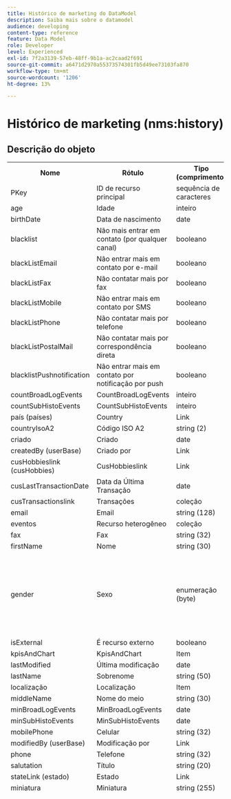 ```yaml
---
title: Histórico de marketing do DataModel
description: Saiba mais sobre o datamodel
audience: developing
content-type: reference
feature: Data Model
role: Developer
level: Experienced
exl-id: 7f2a3139-57eb-48ff-9b1a-ac2caad2f691
source-git-commit: a6471d2970a55373574301fb5d49ee73103fa870
workflow-type: tm+mt
source-wordcount: '1206'
ht-degree: 13%

---
```


# Histórico de marketing (nms:history)

## Descrição do objeto

<table>
               <tr>
                  <th>Nome</th>
                  <th>Rótulo</th>
                  <th>Tipo (comprimento)</th>
                  <th>Valores de lista discriminada</th>
               </tr>
               <tr>
                  <td>PKey</td>
                  <td>ID de recurso principal</td>
                  <td>sequência de caracteres </td>
                  <td> </td>
               </tr>
               <tr>
                  <td>age</td>
                  <td>Idade</td>
                  <td>inteiro </td>
                  <td> </td>
               </tr>
               <tr>
                  <td>birthDate</td>
                  <td>Data de nascimento</td>
                  <td>date </td>
                  <td> </td>
               </tr>
               <tr>
                  <td>blacklist</td>
                  <td>Não mais entrar em contato (por qualquer canal)</td>
                  <td>booleano </td>
                  <td> </td>
               </tr>
               <tr>
                  <td>blackListEmail</td>
                  <td>Não entrar mais em contato por e-mail</td>
                  <td>booleano </td>
                  <td> </td>
               </tr>
               <tr>
                  <td>blackListFax</td>
                  <td>Não contatar mais por fax</td>
                  <td>booleano </td>
                  <td> </td>
               </tr>
               <tr>
                  <td>blackListMobile</td>
                  <td>Não entrar mais em contato por SMS</td>
                  <td>booleano </td>
                  <td> </td>
               </tr>
               <tr>
                  <td>blackListPhone</td>
                  <td>Não contatar mais por telefone</td>
                  <td>booleano </td>
                  <td> </td>
               </tr>
               <tr>
                  <td>blackListPostalMail</td>
                  <td>Não contatar mais por correspondência direta</td>
                  <td>booleano </td>
                  <td> </td>
               </tr>
               <tr>
                  <td>blacklistPushnotification</td>
                  <td>Não entrar mais em contato por notificação por push</td>
                  <td>booleano </td>
                  <td> </td>
               </tr>
               <tr>
                  <td>countBroadLogEvents</td>
                  <td>CountBroadLogEvents</td>
                  <td>inteiro </td>
                  <td> </td>
               </tr>
               <tr>
                  <td>countSubHistoEvents</td>
                  <td>CountSubHistoEvents</td>
                  <td>inteiro </td>
                  <td> </td>
               </tr>
               <tr>
                  <td>país (países)</td>
                  <td>Country</td>
                  <td>Link  </td>
                  <td> </td>
               </tr>
               <tr>
                  <td>countryIsoA2</td>
                  <td>Código ISO A2</td>
                  <td>string (2)</td>
                  <td> </td>
               </tr>
               <tr>
                  <td>criado</td>
                  <td>Criado</td>
                  <td>date </td>
                  <td> </td>
               </tr>
               <tr>
                  <td>createdBy (userBase)</td>
                  <td>Criado por</td>
                  <td>Link  </td>
                  <td> </td>
               </tr>
               <tr>
                  <td>cusHobbieslink (cusHobbies)</td>
                  <td>CusHobbieslink</td>
                  <td>Link  </td>
                  <td> </td>
               </tr>
               <tr>
                  <td>cusLastTransactionDate</td>
                  <td>Data da Última Transação</td>
                  <td>date </td>
                  <td> </td>
               </tr>
               <tr>
                  <td>cusTransactionslink</td>
                  <td>Transações</td>
                  <td>coleção </td>
                  <td> </td>
               </tr>
               <tr>
                  <td>email</td>
                  <td>Email</td>
                  <td>string (128)</td>
                  <td> </td>
               </tr>
               <tr>
                  <td>eventos</td>
                  <td>Recurso heterogêneo</td>
                  <td>coleção </td>
                  <td> </td>
               </tr>
               <tr>
                  <td>fax</td>
                  <td>Fax</td>
                  <td>string (32)</td>
                  <td> </td>
               </tr>
               <tr>
                  <td>firstName</td>
                  <td>Nome</td>
                  <td>string (30)</td>
                  <td> </td>
               </tr>
               <tr>
                  <td>gender</td>
                  <td>Sexo</td>
                  <td>enumeração (byte) </td>
                  <td>
                     <ul>
                        <li>Não especificado - desconhecido - 0</li>
                        <li>Masculino - Masculino - 1</li>
                        <li>Feminino - 2</li>
                        <li>VALOR INVÁLIDO - __Valor_Inválido__ - __Valor_Inválido__</li>
                     </ul>
                  </td>
               </tr>
               <tr>
                  <td>isExternal</td>
                  <td>É recurso externo</td>
                  <td>booleano </td>
                  <td> </td>
               </tr>
               <tr>
                  <td>kpisAndChart</td>
                  <td>KpisAndChart</td>
                  <td>Item </td>
                  <td> </td>
               </tr>
               <tr>
                  <td>lastModified</td>
                  <td>Última modificação</td>
                  <td>date </td>
                  <td> </td>
               </tr>
               <tr>
                  <td>lastName</td>
                  <td>Sobrenome</td>
                  <td>string (50)</td>
                  <td> </td>
               </tr>
               <tr>
                  <td>localização</td>
                  <td>Localização</td>
                  <td>Item </td>
                  <td> </td>
               </tr>
               <tr>
                  <td>middleName</td>
                  <td>Nome do meio</td>
                  <td>string (30)</td>
                  <td> </td>
               </tr>
               <tr>
                  <td>minBroadLogEvents</td>
                  <td>MinBroadLogEvents</td>
                  <td>date </td>
                  <td> </td>
               </tr>
               <tr>
                  <td>minSubHistoEvents</td>
                  <td>MinSubHistoEvents</td>
                  <td>date </td>
                  <td> </td>
               </tr>
               <tr>
                  <td>mobilePhone</td>
                  <td>Celular</td>
                  <td>string (32)</td>
                  <td> </td>
               </tr>
               <tr>
                  <td>modifiedBy (userBase)</td>
                  <td>Modificação por</td>
                  <td>Link  </td>
                  <td> </td>
               </tr>
               <tr>
                  <td>phone</td>
                  <td>Telefone</td>
                  <td>string (32)</td>
                  <td> </td>
               </tr>
               <tr>
                  <td>salutation</td>
                  <td>Título</td>
                  <td>string (20)</td>
                  <td> </td>
               </tr>
               <tr>
                  <td>stateLink (estado)</td>
                  <td>Estado</td>
                  <td>Link  </td>
                  <td> </td>
               </tr>
               <tr>
                  <td>miniatura</td>
                  <td>Miniatura</td>
                  <td>string (255)</td>
                  <td> </td>
               </tr>
               <tr>
                  <td>timeZone</td>
                  <td>Fuso horário</td>
                  <td>enumeration (string) (64)</td>
                  <td>
                     <ul>
                        <li>(GMT-02:00) Atlântico Central - Atlantic_South_Georgia - Atlantic/South_Georgia</li>
                        <li>(GMT+02:00) Amã - Ásia_Amã - Ásia/Amã</li>
                        <li>(GMT-03:00) Brasi - América_São_Paulo - América/São_Paulo</li>
                        <li>(GMT+06:00) Astana, Daca - Ásia_Daca - Ásia/Daca</li>
                        <li>(GMT+06:00) Novossibirsk - Asia_Novosibirsk - Ásia/Novosibirsk</li>
                        <li>(GMT+02:00) Windhoek - Africa_Windhoek - África/Windhoek</li>
                        <li>(GMT+04:00) Cáucaso, Erevan - Asia_Yerevan - Ásia/Yerevan</li>
                        <li>(GMT-04:00) Manaus - América_Manaus - América/Manaus</li>
                        <li>(GMT+03:30) Teerão - Ásia_Teerão - Ásia/Teerão</li>
                        <li>(GMT+12:00) Auckland, Wellington - Pacific_Auckland - Pacífico/Auckland</li>
                        <li>(GMT+02:00) Jerusalém - Ásia_Jerusalém - Ásia/Jerusalém</li>
                        <li>(GMT+03:00) Moscou, São Petersburgo, Volgograd - Europe_Moscou - Europa/Moscou</li>
                        <li>(GMT+09:30) Adelaïde - Austrália_Adelaide - Austrália/Adelaide</li>
                        <li>(GMT+10:00) Canberra, Melbourne, Sydney - Austrália_Canberra - Austrália/Canberra</li>
                        <li>(GMT+08:00) Perth - Austrália_Perth - Austrália/Perth</li>
                        <li>(GMT+09:00) Yakoutsk - Asia_Yakutsk - Ásia/Yakutsk</li>
                        <li>(GMT-10:00) Havaí - Pacific_Honolulu - Pacific/Honolulu</li>
                        <li>(GMT+04:00) Baku - Asia_Baku - Ásia/Baku</li>
                        <li>(GMT+10:00) Vladivostok - Asia_Vladivostok - Ásia/Vladivostok</li>
                        <li>(GMT+09:00) Seul - Asia_Seul - Ásia/Seul</li>
                        <li>(GMT+01:00) Sarajevo, Skoplje, Sofia, Varsóvia, Zagreb - Europe_Sarajevo - Europa/Sarajevo</li>
                        <li>(GMT+04:00) Abu Dhabi, Muscat - Asia_Muscat - Asia/Muscat</li>
                        <li>(GMT+08:00) Kuala Lumpur, Singapura - Asia_Kuala_Lumpur - Ásia/Kuala_Lumpur</li>
                        <li>(GMT+09:00) Osaka, Sapporo, Tóquio - Ásia_Tóquio - Ásia/Tóquio</li>
                        <li>(GMT+10:00) Brisbane - Austrália_Brisbane - Austrália/Brisbane</li>
                        <li>(GMT+05:30) Sri Lanka - Asia_Colombo - Ásia/Colombo</li>
                        <li>(GMT+02:00) Harare, Pretória - Africa_Harare - África/Harare</li>
                        <li>(GMT+08:00) Oulan-Bator - Asia_Ulan_Bator - Ásia/Ulan_Bator</li>
                        <li>(GMT-02:00) Tempo Médio de Greenwich menos 2 horas - Gmt_m2 - Etc/GMT+2</li>
                        <li>(GMT-03:00) Tempo Médio de Greenwich menos 3 horas - Gmt_m3 - Etc/GMT+3</li>
                        <li>(GMT-01:00) Tempo Médio de Greenwich menos 1 hora - Gmt_m1 - Etc/GMT+1</li>
                        <li>(GMT-06:00) Tempo Médio de Greenwich menos 6 horas - Gmt_m6 - Etc/GMT+6</li>
                        <li>(GMT-07:00) Tempo Médio de Greenwich menos 7 horas - Gmt_m7 - Etc/GMT+7</li>
                        <li>(GMT-04:00) Tempo Médio de Greenwich menos 4 horas - Gmt_m4 - Etc/GMT+4</li>
                        <li>(GMT) Casablanca - Africa_Casablanca - África/Casablanca</li>
                        <li>(GMT+05:30) Kolkata, Chennai, Mumbai, Nova Deli - Asia_Kolkata - Ásia/Calcutá</li>
                        <li>(GMT-11:00) Tempo Médio de Greenwich menos 11 horas - Gmt_m11 - Etc/GMT+11</li>
                        <li>(GMT-09:00) Tempo Médio de Greenwich menos 9 horas - Gmt_m9 - Etc/GMT+9</li>
                        <li>(GMT-03:30) Terra Nova - América_St_Johns - América/St_Johns</li>
                        <li>(GMT+03:00) Tempo Médio de Greenwich mais 3 horas - Gmt_p3 - Etc/GMT-3</li>
                        <li>(GMT-04:30) Caracas - América_Caracas - América/Caracas</li>
                        <li>(GMT+01:00) Amesterdã, Berlim, Berna, Roma, Estocolmo, Viena - Europa_Berlim - Europa/Berlim</li>
                        <li>(GMT-07:00) Chihuahua, La Paz, Mazatlan - América_Chihuahua - América/Chihuahua</li>
                        <li>(GMT+03:00) Nairobi - Africa_Nairobi - África/Nairobi</li>
                        <li>(GMT-04:00) Assunção - América_Assunção - América/Assunção</li>
                        <li>(GMT+03:00) Bagdade - Asia_Bagdade - Ásia/Bagdade</li>
                        <li>(GMT-10:00) Tempo Médio de Greenwich menos 10 horas - Gmt_m10 - Etc/GMT+10</li>
                        <li>(GMT-03:00) Gronelândia - América_Godthab - América/Godthab</li>
                        <li>(GMT+02:00) Damas - Asia_Damascus - Ásia/Damasco</li>
                        <li>(GMT-11:00) Samoa - Pacific_Samoa - Pacífico/Samoa</li>
                        <li>(GMT-05:00) Bogotá, Lima, Quito - América_Bogota - América/Bogotá</li>
                        <li>(GMT+01:00) Bruxelas, Copenhaga, Madrid, Paris - Europa_Paris - Europa/Paris</li>
                        <li>(GMT+08:00) Pequim, Chongqing, Hong Kong, Urumqi - Asia_Shanghai - Ásia/Xangai</li>
                        <li>(GMT+12:00) Fidji - Pacific_Fiji - Pacífico/Fiji</li>
                        <li>(GMT+02:00) Atenas, Istambul, Minsk - Europa_Atenas - Europa/Atenas</li>
                        <li>(GMT+04:00) Tbilissi - Asia_Tbilisi - Ásia/Tbilisi</li>
                        <li>VALOR INVÁLIDO - __Valor_Inválido__ - __Valor_Inválido__</li>
                        <li>(GMT+05:45) Katmandu - Asia_Katmandu - Ásia/Katmandu</li>
                        <li>(GMT-05:00) Indiana (Leste) - América_Indianapolis - América/Indianapolis</li>
                        <li>(GMT-01:00) Ilhas de Cabo Verde - Atlantic_Cape_Verde - Atlantic/Cape_Verde</li>
                        <li>(GMT+04:00) Port Louis - Indian_Maurícia - Índia/Maurícia</li>
                        <li>(GMT+08:00) Taipei - Asia_Taipei - Ásia/Taipei</li>
                        <li>(GMT+06:30) Rangum - Asia_Rangoon - Ásia/Rangum</li>
                        <li>(GMT+11:00) Magadan, Ilhas Salomão, Nova Caledónia - Pacific_Guadalcanal - Pacífico/Guadalcanal</li>
                        <li>(GMT+02:00) Cairo - África_Cairo - África/Cairo</li>
                        <li>(GMT+05:00) Iekaterinburg - Asia_Yekaterinburg - Ásia/Yekaterinburg</li>
                        <li>(GMT+08:00) Irkoutsk - Asia_Irkutsk - Ásia/Irkutsk</li>
                        <li>(GMT+10:00) Guam, Port Moresby - Pacific_Guam - Pacífico/Guam</li>
                        <li>(GMT-04:00) Hora Padrão do Atlântico (Canadá) - América_Halifax - América/Halifax</li>
                        <li>(GMT) Hora média de Greenwich - GMT - GMT</li>
                        <li>Padrão - nenhum - nenhum</li>
                        <li>(GMT-04:00) La Paz - América_La_Paz - América/La_Paz</li>
                        <li>(GMT-06:00) Guadalajara, México, Monterrey - América_México_Cidade - América/México_Cidade</li>
                        <li>(GMT+09:30) Darwin - Austrália_Darwin - Austrália/Darwin</li>
                        <li>(GMT-05:00) Leste (Estados Unidos e Canadá) - América_Nova_York - América/Nova_York</li>
                        <li>(GMT-05:00) Tempo Médio de Greenwich menos 5 horas - Gmt_m5 - Etc/GMT+5</li>
                        <li>(GMT+05:00) Islamabad, Karachi, Tachkent - Asia_Karachi - Ásia/Carachi</li>
                        <li>(GMT+03:00) Koweït, Riade - Asia_Riyadh - Ásia/Riade</li>
                        <li>(GMT-08:00) Tempo Médio de Greenwich menos 8 horas - Gmt_m8 - Etc/GMT+8</li>
                        <li>(GMT-01:00) Açores - Atlântico_Açores - Atlântico/Açores</li>
                        <li>(GMT+07:00) Bangkok, Hanói, Djakarta - Asia_Bangkok - Ásia/Bangkok</li>
                        <li>(GMT) Monróvia - África_Monróvia - África/Monróvia</li>
                        <li>(GMT-09:00) Alasca - America_Anchorage - América/Anchorage</li>
                        <li>(GMT+01:00) Belgrado, Bratislava, Budapeste, Liubliana, Praga - Europe_Belgrado - Europa/Belgrado</li>
                        <li>(GMT) Reykjavik - Atlantic_Reykjavik - Atlantic/Reykjavik</li>
                        <li>(GMT+02:00) Festa - Europa_Bucareste - Europa/Bucareste</li>
                        <li>(GMT+05:00) Tempo Médio de Greenwich mais 5 horas - Gmt_p5 - Etc/GMT-5</li>
                        <li>(GMT+04:00) Tempo Médio de Greenwich mais 4 horas - Gmt_p4 - Etc/GMT-4</li>
                        <li>(GMT+07:00) Tempo Médio de Greenwich mais 7 horas - Gmt_p7 - Etc/GMT-7</li>
                        <li>(GMT+06:00) Tempo Médio de Greenwich mais 6 horas - Gmt_p6 - Etc/GMT-6</li>
                        <li>(GMT+01:00) Tempo Médio de Greenwich mais 1 hora - Gmt_p1 - Etc/GMT-1</li>
                        <li>(GMT-08:00) Pacífico (Estados Unidos e Canadá) - América_Los_Angeles - América/Los_Angeles</li>
                        <li>(GMT+02:00) Tempo Médio de Greenwich mais 2 horas - Gmt_p2 - Etc/GMT-2</li>
                        <li>(GMT+07:00) Krasnoïarsk - Asia_Krasnoyarsk - Ásia/Krasnoyarsk</li>
                        <li>(GMT+09:00) Tempo Médio de Greenwich mais 9 horas - Gmt_p9 - Etc/GMT-9</li>
                        <li>(GMT+08:00) Tempo Médio de Greenwich mais 8 horas - Gmt_p8 - Etc/GMT-8</li>
                        <li>(GMT+10:00) Hobart - Austrália_Hobart - Austrália/Hobart</li>
                        <li>(GMT+13:00) Nuku'alofa - Pacific_Tongatapu - Pacific/Tongatapu</li>
                        <li>(GMT-06:00) América Central - América_Regina - América/Regina</li>
                        <li>(GMT-03:00) Buenos Aires, Cayenne, Fortaleza - America_Buenos_Aires - America/Buenos_Aires</li>
                        <li>(GMT-07:00) Montanhas Rochosas (Estados Unidos e Canadá) - América_Denver - América/Denver</li>
                        <li>(GMT+01:00) África Central - Oeste - África_Luanda - África/Luanda</li>
                        <li>(GMT+02:00) Helsínquia, Kiev, Riga, Sófia, Tallinn, Vilnius - Europe_Helsinki - Europa/Helsínquia</li>
                        <li>(GMT) Hora Média de Greenwich: Dublin, Edimburgo, Lisboa, Londres - Europa_Londres - Europa/Londres</li>
                        <li>(GMT-07:00) Arizona - América_Phoenix - América/Phoenix</li>
                        <li>(GMT+02:00) Beirute - Asia_Beirute - Ásia/Beirute</li>
                        <li>(GMT+04:30) Cabul - Ásia_Cabul - Ásia/Cabul</li>
                        <li>(GMT-06:00) Centro (Estados Unidos e Canadá) - América_Chicago - América/Chicago</li>
                        <li>(GMT+11:00) Tempo Médio de Greenwich mais 11 horas - Gmt_p11 - Etc/GMT-11</li>
                        <li>(GMT+10:00) Tempo Médio de Greenwich mais 10 horas - Gmt_p10 - Etc/GMT-10</li>
                        <li>(GMT+13:00) Tempo Médio de Greenwich mais 13 horas - Gmt_p13 - Etc/GMT-13</li>
                        <li>(GMT+12:00) Tempo Médio de Greenwich mais 12 horas - Gmt_p12 - Etc/GMT-12</li>
                        <li>(GMT-04:00) Santiago - América_Santiago - América/Santiago</li>
                        <li>(GMT-03:00) Montevidéu - America_Montevideo - América/Montevideo</li>
                        <li>(GMT-04:00) Cuiaba - América_Cuiaba - América/Cuiaba</li>
                     </ul>
                  </td>
               </tr>
               <tr>
                  <td>título</td>
                  <td>Perfil</td>
                  <td>string (255)</td>
                  <td> </td>
               </tr>
            </table>

## Filtros

Aniversário (aniversário)

<table>
<tr>
<th>Nome</th>
<th>Tipo</th>
</tr>
<tr>
<td>includeStart</td>
<td>booleano</td>
</tr>
<tr>
<td>previousUnitsValue</td>
<td>inteiro</td>
</tr>
<tr>
<td>nextUnitsValue</td>
<td>inteiro</td>
</tr>
<tr>
<td>endDay</td>
<td>date</td>
</tr>
<tr>
<td>precisão</td>
<td>enumeração</td>
</tr>
<tr>
<td>relativeValue</td>
<td>sequência de caracteres</td>
</tr>
<tr>
<td>mês</td>
<td>date</td>
</tr>
<tr>
<td>operador</td>
<td>enumeração</td>
</tr>
<tr>
<td>includeEnd</td>
<td>booleano</td>
</tr>
<tr>
<td>endMonth</td>
<td>date</td>
</tr>
<tr>
<td>tipo</td>
<td>enumeração</td>
</tr>
<tr>
<td>dia</td>
<td>date</td>
</tr>
</table>

Por email (por email)

<table>
<tr>
<th>Nome</th>
<th>Tipo</th>
</tr>
<tr>
<td>email</td>
<td>sequência de caracteres</td>
</tr>
</table>

Por chaves (byKeysProfile)

<table>
<tr>
<th>Nome</th>
<th>Tipo</th>
</tr>
<tr>
<td>email</td>
<td>sequência de caracteres</td>
</tr>
</table>

Por nome ou email (byText)

<table>
<tr>
<th>Nome</th>
<th>Tipo</th>
</tr>
<tr>
<td>texto</td>
<td>sequência de caracteres</td>
</tr>
</table>

Por público-alvo estático (por StaticAudience)

<table>
<tr>
<th>Nome</th>
<th>Tipo</th>
</tr>
<tr>
<td>público-alvo</td>
<td>Link </td>
</tr>
</table>

Clicado em (hasClickedDelivery)

<table>
<tr>
<th>Nome</th>
<th>Tipo</th>
</tr>
<tr>
<td>entrega</td>
<td>Link </td>
</tr>
</table>

Aberto (hasOpenedDelivery)

<table>
<tr>
<th>Nome</th>
<th>Tipo</th>
</tr>
<tr>
<td>entrega</td>
<td>Link </td>
</tr>
</table>

Perfil (perfil)

<table>
<tr>
<th>Nome</th>
<th>Tipo</th>
</tr>
<tr>
<td>perfil</td>
<td>Link </td>
</tr>
</table>

Recebido (hasReceivedDelivery)

<table>
<tr>
<th>Nome</th>
<th>Tipo</th>
</tr>
<tr>
<td>entrega</td>
<td>Link </td>
</tr>
</table>

Assinantes (assinantes)

<table>
<tr>
<th>Nome</th>
<th>Tipo</th>
</tr>
<tr>
<td>service</td>
<td>Link </td>
</tr>
</table>
